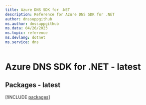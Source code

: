```yaml
---
title: Azure DNS SDK for .NET
description: Reference for Azure DNS SDK for .NET
author: dnssuppgithub
ms.author: dnssuppgithub
ms.data: 04/26/2023
ms.topic: reference
ms.devlang: dotnet
ms.service: dns
---
```

# Azure DNS SDK for .NET - latest
## Packages - latest
[!INCLUDE [packages](dns-index.md)]